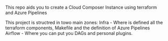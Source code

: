 This repo aids you to create a Cloud Composer Instance using terraform and Azure Pipelines

This project is structred in towo main zones:
Infra - Where is defined all the terraform components, Makefile and the definition of Azure Pipelines
Airflow - Where you can put you DAGs and personal plugins.